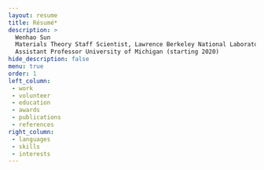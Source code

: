```yaml
---
layout: resume
title: Résumé*
description: >
  Wenhao Sun
  Materials Theory Staff Scientist, Lawrence Berkeley National Laboratory
  Assistant Professor University of Michigan (starting 2020)
hide_description: false
menu: true
order: 1
left_column:
 - work
 - volunteer
 - education
 - awards
 - publications
 - references
right_column:
 - languages
 - skills
 - interests
---
```

